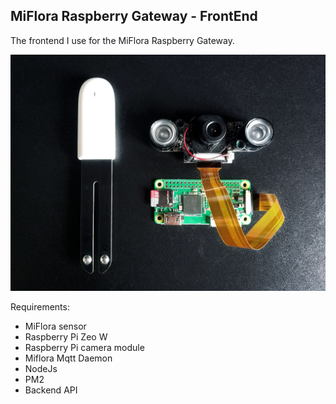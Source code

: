 MiFlora Raspberry Gateway - FrontEnd
-----------------------------------

The frontend I use for the MiFlora Raspberry Gateway.

![Raspberry Pi Zero](raspberry.jpg)

Requirements:

- MiFlora sensor
- Raspberry Pi Zeo W
- Raspberry Pi camera module
- Miflora Mqtt Daemon
- NodeJs
- PM2
- Backend API

